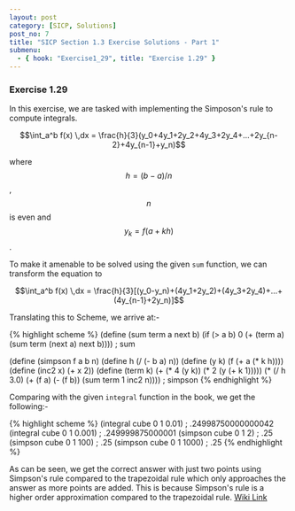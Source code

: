 ```yaml
---
layout: post
category: [SICP, Solutions]
post_no: 7
title: "SICP Section 1.3 Exercise Solutions - Part 1"
submenu:
  - { hook: "Exercise1_29", title: "Exercise 1.29" }
---
```


### Exercise 1.29<a name="Exercise1_29">&nbsp;</a>

In this exercise, we are tasked with implementing the Simposon's rule to compute integrals.

$$\int_a^b f(x) \,dx = \frac{h}{3}(y_0+4y_1+2y_2+4y_3+2y_4+...+2y_{n-2}+4y_{n-1}+y_n)$$

where $$h = (b-a)/n$$, $$n$$ is even and $$y_k=f(a+kh)$$.

To make it amenable to be solved using the given `sum` function, we can transform the equation to

$$\int_a^b f(x) \,dx = \frac{h}{3}[(y_0-y_n)+(4y_1+2y_2)+(4y_3+2y_4)+...+(4y_{n-1}+2y_n)]$$
<!--excerpt-->

Translating this to Scheme, we arrive at:-

{% highlight scheme %}
(define (sum term a next b)
  (if (> a b)
      0
      (+ (term a)
         (sum term (next a) next b))))
; sum

(define (simpson f a b n)
  (define h
    (/ (- b a) n))
  (define (y k)
    (f (+ a (* k h))))
  (define (inc2 x)
    (+ x 2))
  (define (term k)
    (+ (* 4 (y k))
       (* 2 (y (+ k 1)))))
  (* (/ h 3.0)
     (+ (f a)
        (- (f b))
		(sum term 1 inc2 n))))
; simpson
{% endhighlight %}

Comparing with the given `integral` function in the book, we get the following:-

{% highlight scheme %}
(integral cube 0 1 0.01)
; .24998750000000042
(integral cube 0 1 0.001)
; .249999875000001
(simpson cube 0 1 2)
; .25
(simpson cube 0 1 100)
; .25
(simpson cube 0 1 1000)
; .25
{% endhighlight %}

As can be seen, we get the correct answer with just two points using Simpson's rule compared to the trapezoidal rule which only approaches the answer as more points are added. This is because Simpson's rule is a higher order approximation compared to the trapezoidal rule. [Wiki Link](http://en.wikipedia.org/wiki/Newton–Cotes_formulas)
